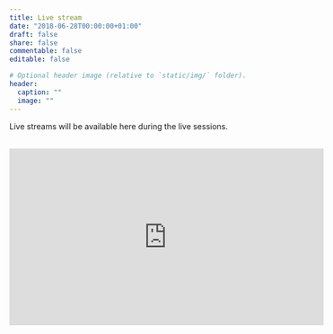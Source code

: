 ```yaml
---
title: Live stream
date: "2018-06-28T00:00:00+01:00"
draft: false
share: false
commentable: false
editable: false

# Optional header image (relative to `static/img/` folder).
header:
  caption: ""
  image: ""
---
```


Live streams will be available here during the live sessions. <br><br>

<iframe width="560" height="315" src="https://www.youtube.com/embed/PWD8Vma5VEg" frameborder="0" allow="accelerometer; autoplay; clipboard-write; encrypted-media; gyroscope; picture-in-picture" allowfullscreen></iframe>

